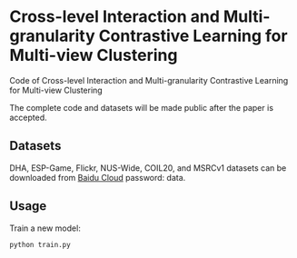 # Cross-level Interaction and Multi-granularity Contrastive Learning for Multi-view Clustering
Code of Cross-level Interaction and Multi-granularity Contrastive Learning for Multi-view Clustering

The complete code and datasets will be made public after the paper is accepted.

## Datasets
DHA, ESP-Game, Flickr, NUS-Wide, COIL20, and MSRCv1 datasets can be downloaded from [Baidu Cloud](https://pan.baidu.com/) password: data.

## Usage

Train a new model:

````python
python train.py
````
